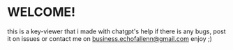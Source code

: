 # WELCOME!
this is a key-viewer that i made with chatgpt's help
if there is any bugs, post it on issues or contact me on business.echofallenn@gmail.com
enjoy ;)
